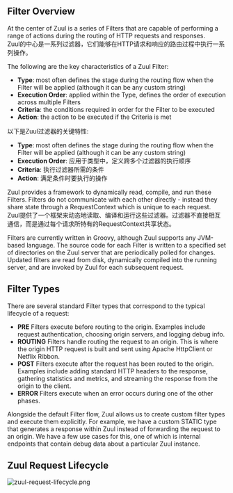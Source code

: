 ## Filter Overview

At the center of Zuul is a series of Filters that are capable of performing a range of actions during the routing of HTTP requests and responses.  
Zuul的中心是一系列过滤器，它们能够在HTTP请求和响应的路由过程中执行一系列操作。  

The following are the key characteristics of a Zuul Filter:

* __Type__: most often defines the stage during the routing flow when the Filter will be applied (although it can be any custom string)
* __Execution Order__: applied within the Type, defines the order of execution across multiple Filters
* __Criteria__: the conditions required in order for the Filter to be executed
* __Action__: the action to be executed if the Criteria is met

以下是Zuul过滤器的关键特性:  
* __Type__: most often defines the stage during the routing flow when the Filter will be applied (although it can be any custom string)
* __Execution Order__: 应用于类型中，定义跨多个过滤器的执行顺序
* __Criteria__: 执行过滤器所需的条件
* __Action__: 满足条件时要执行的操作

Zuul provides a framework to dynamically read, compile, and run these Filters. Filters do not communicate with each other directly - instead they share state through a RequestContext which is unique to each request.  
Zuul提供了一个框架来动态地读取、编译和运行这些过滤器。过滤器不直接相互通信，而是通过每个请求所特有的RequestContext共享状态。  

Filters are currently written in Groovy, although Zuul supports any JVM-based language. The source code for each Filter is written to a specified set of directories on the Zuul server that are periodically polled for changes. Updated filters are read from disk, dynamically compiled into the running server, and are invoked by Zuul for each subsequent request.


## Filter Types

There are several standard Filter types that correspond to the typical lifecycle of a request:

* __PRE__ Filters execute before routing to the origin. Examples include request authentication, choosing origin servers, and logging debug info.
* __ROUTING__ Filters handle routing the request to an origin. This is where the origin HTTP request is built and sent using Apache HttpClient or Netflix Ribbon.
* __POST__ Filters execute after the request has been routed to the origin.  Examples include adding standard HTTP headers to the response, gathering statistics and metrics, and streaming the response from the origin to the client.
* __ERROR__ Filters execute when an error occurs during one of the other phases.

Alongside the default Filter flow, Zuul allows us to create custom filter types and execute them explicitly.  For example, we have a custom STATIC type that generates a response within Zuul instead of forwarding the request to an origin.  We have a few use cases for this, one of which is internal endpoints that contain debug data about a particular Zuul instance.


## Zuul Request Lifecycle

![zuul-request-lifecycle.png](http://netflix.github.io/zuul/images/zuul-request-lifecycle.png)